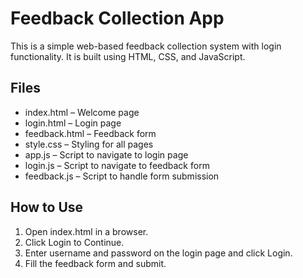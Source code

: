 # Feedback Collection App
This is a simple web-based feedback collection system with login functionality. It is built using HTML, CSS, and JavaScript.

## Files
*	index.html – Welcome page
*	login.html – Login page
*	feedback.html – Feedback form
*	style.css – Styling for all pages
*	app.js – Script to navigate to login page
*	login.js – Script to navigate to feedback form
*	feedback.js – Script to handle form submission

## How to Use
1. Open index.html in a browser.
2. Click Login to Continue.
3. Enter username and password on the login page and click Login.
4. Fill the feedback form and submit.
